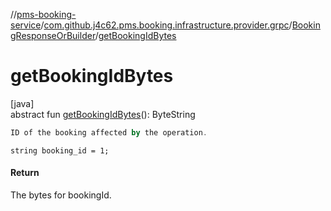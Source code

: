 //[pms-booking-service](../../../index.md)/[com.github.j4c62.pms.booking.infrastructure.provider.grpc](../index.md)/[BookingResponseOrBuilder](index.md)/[getBookingIdBytes](get-booking-id-bytes.md)

# getBookingIdBytes

[java]\
abstract fun [getBookingIdBytes](get-booking-id-bytes.md)(): ByteString

```kotlin
ID of the booking affected by the operation.

```
`string booking_id = 1;`

#### Return

The bytes for bookingId.
